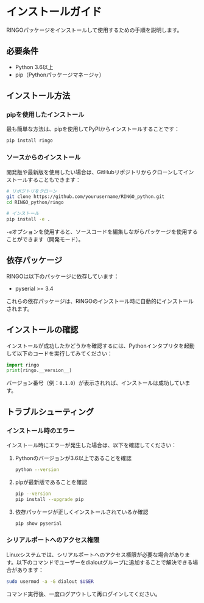 # インストールガイド

RINGOパッケージをインストールして使用するための手順を説明します。

## 必要条件

- Python 3.6以上
- pip（Pythonパッケージマネージャ）

## インストール方法

### pipを使用したインストール

最も簡単な方法は、pipを使用してPyPIからインストールすることです：

```bash
pip install ringo
```

### ソースからのインストール

開発版や最新版を使用したい場合は、GitHubリポジトリからクローンしてインストールすることもできます：

```bash
# リポジトリをクローン
git clone https://github.com/yourusername/RINGO_python.git
cd RINGO_python/ringo

# インストール
pip install -e .
```

`-e`オプションを使用すると、ソースコードを編集しながらパッケージを使用することができます（開発モード）。

## 依存パッケージ

RINGOは以下のパッケージに依存しています：

- pyserial >= 3.4

これらの依存パッケージは、RINGOのインストール時に自動的にインストールされます。

## インストールの確認

インストールが成功したかどうかを確認するには、Pythonインタプリタを起動して以下のコードを実行してみてください：

```python
import ringo
print(ringo.__version__)
```

バージョン番号（例：`0.1.0`）が表示されれば、インストールは成功しています。

## トラブルシューティング

### インストール時のエラー

インストール時にエラーが発生した場合は、以下を確認してください：

1. Pythonのバージョンが3.6以上であることを確認

   ```bash
   python --version
   ```

2. pipが最新版であることを確認

   ```bash
   pip --version
   pip install --upgrade pip
   ```

3. 依存パッケージが正しくインストールされているか確認

   ```bash
   pip show pyserial
   ```

### シリアルポートへのアクセス権限

Linuxシステムでは、シリアルポートへのアクセス権限が必要な場合があります。以下のコマンドでユーザーをdialoutグループに追加することで解決できる場合があります：

```bash
sudo usermod -a -G dialout $USER
```

コマンド実行後、一度ログアウトして再ログインしてください。
